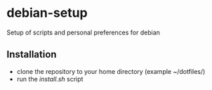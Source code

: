 debian-setup
============

Setup of scripts and personal preferences for debian

## Installation
* clone the repository to your home directory (example ~/dotfiles/)
* run the *install.sh* script
